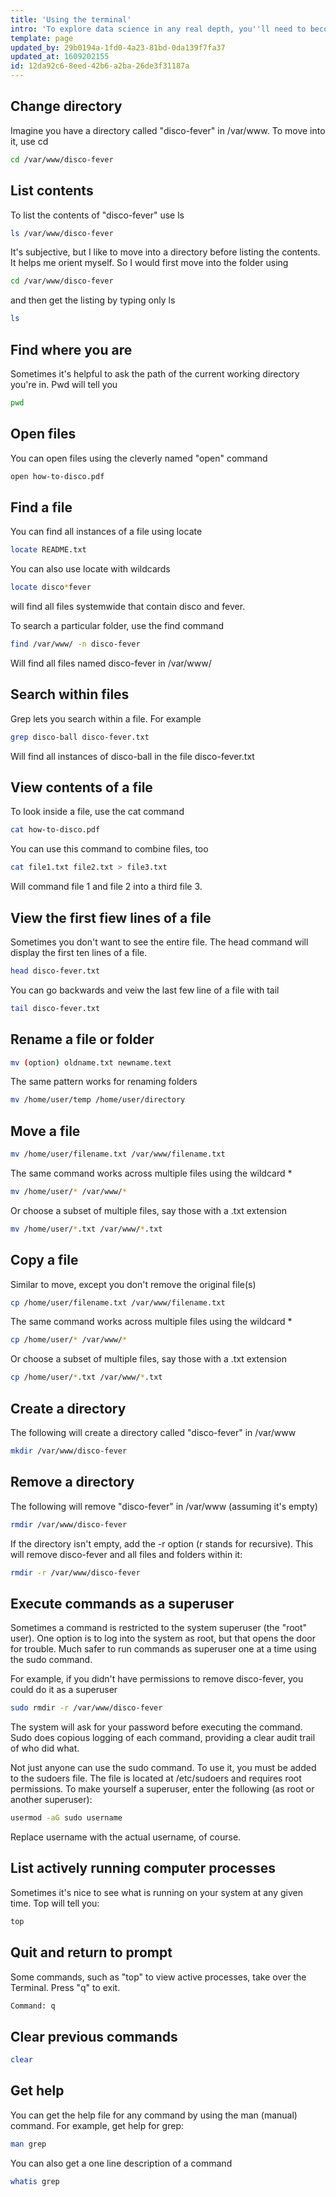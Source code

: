 ```yaml
---
title: 'Using the terminal'
intro: 'To explore data science in any real depth, you''ll need to become proficient at using the command line interface, (called the Terminal on a Mac).'
template: page
updated_by: 29b0194a-1fd0-4a23-81bd-0da139f7fa37
updated_at: 1609202155
id: 12da92c6-8eed-42b6-a2ba-26de3f31187a
---
```

## Change directory

Imagine you have a directory called "disco-fever" in /var/www. To move into it, use cd

```bash
cd /var/www/disco-fever
```

## List contents 

To list the contents of "disco-fever" use ls

```bash
ls /var/www/disco-fever
```

It's subjective, but I like to move into a directory before listing the contents. It helps me orient myself. So I would first move into the folder using 

```bash
cd /var/www/disco-fever
```
and then get the listing by typing only ls

```bash
ls
```

## Find where you are
Sometimes it's helpful to ask the path of the current working directory you're in. Pwd will tell you

```bash
pwd
```

## Open files

You can open files using the cleverly named "open" command

```bash
open how-to-disco.pdf
```

## Find a file
You can find all instances of a file using locate

```bash
locate README.txt
```
You can also use locate with wildcards

```bash
locate disco*fever
```

will find all files systemwide that contain disco and fever.

To search a particular folder, use the find command

```bash
find /var/www/ -n disco-fever
```

Will find all files named disco-fever in /var/www/

## Search within files
Grep lets you search within a file. For example

```bash
grep disco-ball disco-fever.txt
```

Will find all instances of disco-ball in the file disco-fever.txt

## View contents of a file
To look inside a file, use the cat command

```bash
cat how-to-disco.pdf
```

You can use this command to combine files, too
```bash
cat file1.txt file2.txt > file3.txt
```
Will command file 1 and file 2 into a third file 3.



## View the first fiew lines of a file

Sometimes you don't want to see the entire file. The head command will display the first ten lines of a file.

```bash
head disco-fever.txt
```

You can go backwards and veiw the last few line of a file with tail

```bash
tail disco-fever.txt
```

## Rename a file or folder

```bash
mv (option) oldname.txt newname.text
```

The same pattern works for renaming folders

```bash
mv /home/user/temp /home/user/directory
```

## Move a file

```bash
mv /home/user/filename.txt /var/www/filename.txt
```

The same command works across multiple files using the wildcard *

```bash
mv /home/user/* /var/www/*
```

Or choose a subset of multiple files, say those with a .txt extension

```bash
mv /home/user/*.txt /var/www/*.txt
```

## Copy a file

Similar to move, except you don't remove the original file(s)

```bash
cp /home/user/filename.txt /var/www/filename.txt
```

The same command works across multiple files using the wildcard *

```bash
cp /home/user/* /var/www/*
```

Or choose a subset of multiple files, say those with a .txt extension

```bash
cp /home/user/*.txt /var/www/*.txt
```

## Create a directory

The following will create a directory called "disco-fever" in /var/www

```bash
mkdir /var/www/disco-fever
```

## Remove a directory

The following will remove "disco-fever" in /var/www (assuming it's empty)

```bash
rmdir /var/www/disco-fever
```

If the directory isn't empty, add the -r  option (r stands for recursive). This will remove disco-fever and all files and folders within it:

```bash
rmdir -r /var/www/disco-fever
```

## Execute commands as a superuser 

Sometimes a command is restricted to the system superuser (the "root" user). One option is to log into the system as root, but that opens the door for trouble. Much safer to run commands as superuser one at a time using the sudo command.

For example, if you didn't have permissions to remove disco-fever, you could do it as a superuser

```bash
sudo rmdir -r /var/www/disco-fever
```

The system will ask for your password before executing the command. Sudo does copious logging of each command, providing a clear audit trail of who did what. 

Not just anyone can use the sudo command. To use it, you must be added to the sudoers file. The file is located at /etc/sudoers and requires root permissions. To make yourself a superuser, enter the following (as root or another superuser):

```bash
usermod -aG sudo username
```

Replace username with the actual username, of course.

## List actively running computer processes
Sometimes it's nice to see what is running on your system at any given time. Top will tell you:

```bash
top
```

## Quit and return to prompt
Some commands, such as "top" to view active processes, take over the Terminal. Press "q" to exit.

```bash
Command: q
```

## Clear previous commands

```bash
clear
```

## Get help

You can get the help file for any command by using the man (manual) command. For example, get help for grep:

```bash
man grep
```

You can also get a one line description of a command 

```bash
whatis grep
```